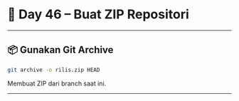# 📘 Day 46 – Buat ZIP Repositori

---

## 📦 Gunakan Git Archive

```bash
git archive -o rilis.zip HEAD
```

Membuat ZIP dari branch saat ini.

---
